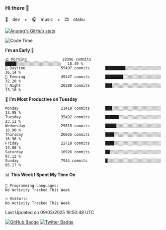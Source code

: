 ### Hi there 👋

🚀　dev　+　🎧　music　+　📺　otaku


[![Anurag's GitHub stats](https://github-readme-stats.vercel.app/api?username=koheitasaka&count_private=true&show_icons=true&theme=monokai)](https://github.com/koheitasaka/github-readme-stats)

<!--START_SECTION:waka-->
![Code Time](http://img.shields.io/badge/Code%20Time-1%2C161%20hrs%2023%20mins-blue)

**I'm an Early 🐤** 

```text
🌞 Morning                28396 commits       █████░░░░░░░░░░░░░░░░░░░░   18.49 % 
🌆 Daytime                55497 commits       █████████░░░░░░░░░░░░░░░░   36.14 % 
🌃 Evening                49447 commits       ████████░░░░░░░░░░░░░░░░░   32.20 % 
🌙 Night                  20208 commits       ███░░░░░░░░░░░░░░░░░░░░░░   13.16 % 
```
📅 **I'm Most Productive on Tuesday** 

```text
Monday                   21418 commits       ███░░░░░░░░░░░░░░░░░░░░░░   13.95 % 
Tuesday                  35492 commits       ██████░░░░░░░░░░░░░░░░░░░   23.11 % 
Wednesday                29015 commits       █████░░░░░░░░░░░░░░░░░░░░   18.90 % 
Thursday                 26035 commits       ████░░░░░░░░░░░░░░░░░░░░░   16.96 % 
Friday                   22718 commits       ████░░░░░░░░░░░░░░░░░░░░░   14.80 % 
Saturday                 10926 commits       ██░░░░░░░░░░░░░░░░░░░░░░░   07.12 % 
Sunday                   7944 commits        █░░░░░░░░░░░░░░░░░░░░░░░░   05.17 % 
```


📊 **This Week I Spent My Time On** 

```text
💬 Programming Languages: 
No Activity Tracked This Week

🔥 Editors: 
No Activity Tracked This Week
```


 Last Updated on 09/03/2025 19:50:48 UTC
<!--END_SECTION:waka-->

[![GitHub Badge](https://img.shields.io/badge/GitHub-100000?style=for-the-badge&logo=github&logoColor=white)](https://github.com/koheitasaka)
[![Twitter Badge](https://img.shields.io/badge/Twitter-1DA1F2?style=for-the-badge&logo=twitter&logoColor=white)](https://twitter.com/sleep_asleep_)
